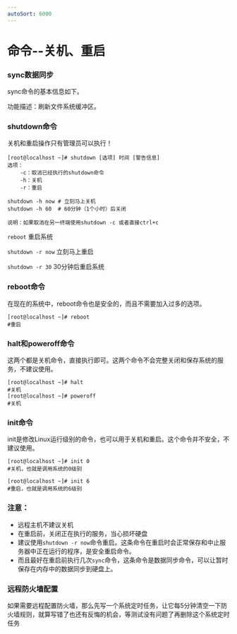 ```yaml
---
autoSort: 6000
---
```

# 命令--关机、重启

### sync数据同步

sync命令的基本信息如下。

功能描述：刷新文件系统缓冲区。

### shutdown命令

关机和重启操作只有管理员可以执行！

```shell
[root@localhost ~]# shutdown [选项] 时间 [警告信息]
选项：
    -c：取消已经执行的shutdown命令
    -h：关机
    -r：重启

shutdown -h now # 立刻马上关机
shutdown -h 60  # 60分钟（1个小时）后关闭

说明：如果取消在另一终端使用shutdown -c 或者直接ctrl+c
```

`reboot` 重启系统

`shutdown -r now` 立刻马上重启

`shutdown -r 30` 30分钟后重启系统



### reboot命令

在现在的系统中，reboot命令也是安全的，而且不需要加入过多的选项。

```shell
[root@localhost ~]# reboot
#重启
```





### halt和poweroff命令

这两个都是关机命令，直接执行即可。这两个命令不会完整关闭和保存系统的服务，不建议使用。

```shell
[root@localhost ~]# halt
#关机
[root@localhost ~]# poweroff
#关机
```

### init命令

init是修改Linux运行级别的命令，也可以用于关机和重启。这个命令并不安全，不建议使用。

```shell
[root@localhost ~]# init 0
#关机，也就是调用系统的0级别

[root@localhost ~]# init 6
#重启，也就是调用系统的6级别
```



### 注意：

- 远程主机不建议关机
- 在重启前，关闭正在执行的服务，当心损坏硬盘
- 建议使用`shutdown -r now`命令重启。这条命令在重启时会正常保存和中止服务器中正在运行的程序，是安全重启命令。
- 而且最好在重启前执行几次`sync`命令，这条命令是数据同步命令，可以让暂时保存在内存中的数据同步到硬盘上。



### 远程防火墙配置

如果需要远程配置防火墙，那么先写一个系统定时任务，让它每5分钟清空一下防火墙规则，就算写错了也还有反悔的机会，等测试没有问题了再删除这个系统定时任务